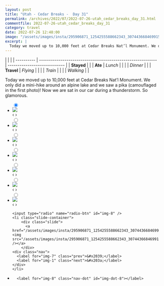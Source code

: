 ```yaml
---
layout: post
title: "Utah - Cedar Breaks -  Day 31"
permalink: /archives/2022/07/2022-07-26-utah_cedar_breaks_day_31.html
commentfile: 2022-07-26-utah_cedar_breaks_day_31
category: travel
date: 2022-07-26 12:48:00
image: "/assets/images/insta/295906871_1254255588662343_3074436684699153111_n_17860493642774392.jpg"
excerpt: |
  Today we moved up to 10,000 feet at Cedar Breaks Nat’l Monument. We only did a mini-hike around an alpine lake and we saw a pika (camouflaged in the first photo)! Now we are sat in our car during a thunderstorm. So glamorous.
---
```


|            |                                                              |
| ---------- | ------------------------------------------------------------ | ----------------------------- |
| **Stayed** |  |
| **Ate**    | _Lunch_                                                      |          |
|            | _Dinner_                                                     |          |
| **Travel** | _Flying_                                                     |          |
|            | _Train_                                                      |          |
|            | _Walking_                                                    |          |


Today we moved up to 10,000 feet at Cedar Breaks Nat’l Monument. We only did a mini-hike around an alpine lake and we saw a pika (camouflaged in the first photo)! Now we are sat in our car during a thunderstorm. So glamorous.


<ul class="slides">
    <input type="radio" name="radio-btn" id="img-1" checked="checked" />
    <li class="slide-container">
        <div class="slide">
          <a href="/assets/images/insta/295707627_983853685748603_7915824041258161896_n_17953237474966792.jpg"><img src="/assets/images/insta/295707627_983853685748603_7915824041258161896_n_17953237474966792.jpg" /></a>
        </div>
    <div class="nav">
      <label for="img-8" class="prev">&#x2039;</label>
      <label for="img-2" class="next">&#x203a;</label>
    </div>
    </li>
        <input type="radio" name="radio-btn" id="img-2"  />
    <li class="slide-container">
        <div class="slide">
          <a href="/assets/images/insta/295851546_3174731082845208_1257136991787063461_n_17943093986162550.jpg"><img src="/assets/images/insta/295851546_3174731082845208_1257136991787063461_n_17943093986162550.jpg" /></a>
        </div>
    <div class="nav">
      <label for="img-1" class="prev">&#x2039;</label>
      <label for="img-3" class="next">&#x203a;</label>
    </div>
    </li>
        <input type="radio" name="radio-btn" id="img-3"  />
    <li class="slide-container">
        <div class="slide">
          <a href="/assets/images/insta/295836846_193070619817755_7957380537332842844_n_17958668395781129.jpg"><img src="/assets/images/insta/295836846_193070619817755_7957380537332842844_n_17958668395781129.jpg" /></a>
        </div>
    <div class="nav">
      <label for="img-2" class="prev">&#x2039;</label>
      <label for="img-4" class="next">&#x203a;</label>
    </div>
    </li>
        <input type="radio" name="radio-btn" id="img-4"  />
    <li class="slide-container">
        <div class="slide">
          <a href="/assets/images/insta/295836219_576910124080065_484307145350710779_n_17915815799585114.jpg"><img src="/assets/images/insta/295836219_576910124080065_484307145350710779_n_17915815799585114.jpg" /></a>
        </div>
    <div class="nav">
      <label for="img-3" class="prev">&#x2039;</label>
      <label for="img-5" class="next">&#x203a;</label>
    </div>
    </li>
        <input type="radio" name="radio-btn" id="img-5"  />
    <li class="slide-container">
        <div class="slide">
          <a href="/assets/images/insta/295826761_423696249781693_5054894781531990033_n_17957560663796488.jpg"><img src="/assets/images/insta/295826761_423696249781693_5054894781531990033_n_17957560663796488.jpg" /></a>
        </div>
    <div class="nav">
      <label for="img-4" class="prev">&#x2039;</label>
      <label for="img-6" class="next">&#x203a;</label>
    </div>
    </li>
        <input type="radio" name="radio-btn" id="img-6"  />
    <li class="slide-container">
        <div class="slide">
          <a href="/assets/images/insta/295804081_176017448227017_5422180900278450264_n_17922275195523167.jpg"><img src="/assets/images/insta/295804081_176017448227017_5422180900278450264_n_17922275195523167.jpg" /></a>
        </div>
    <div class="nav">
      <label for="img-5" class="prev">&#x2039;</label>
      <label for="img-7" class="next">&#x203a;</label>
    </div>
    </li>
        <input type="radio" name="radio-btn" id="img-7"  />
    <li class="slide-container">
        <div class="slide">
          <a href="/assets/images/insta/296205347_363750929253440_6308390496887323474_n_17939658896205283.jpg"><img src="/assets/images/insta/296205347_363750929253440_6308390496887323474_n_17939658896205283.jpg" /></a>
        </div>
    <div class="nav">
      <label for="img-6" class="prev">&#x2039;</label>
      <label for="img-8" class="next">&#x203a;</label>
    </div>
    </li>
    
    <input type="radio" name="radio-btn" id="img-8" />
    <li class="slide-container">
        <div class="slide">
          <a href="/assets/images/insta/295906871_1254255588662343_3074436684699153111_n_17860493642774392.jpg"><img src="/assets/images/insta/295906871_1254255588662343_3074436684699153111_n_17860493642774392.jpg" /></a>
        </div>
    <div class="nav">
      <label for="img-7" class="prev">&#x2039;</label>
      <label for="img-1" class="next">&#x203a;</label>
    </div>
    </li>
			
<li class="nav-dots">
      <label for="img-1" class="nav-dot" id="img-dot-1"></label>
      <label for="img-2" class="nav-dot" id="img-dot-2"></label>
      <label for="img-3" class="nav-dot" id="img-dot-3"></label>
      <label for="img-4" class="nav-dot" id="img-dot-4"></label>
      <label for="img-5" class="nav-dot" id="img-dot-5"></label>
      <label for="img-6" class="nav-dot" id="img-dot-6"></label>
      <label for="img-7" class="nav-dot" id="img-dot-7"></label>

      <label for="img-8" class="nav-dot" id="img-dot-8"></label>

</li>
</ul>        
             

		